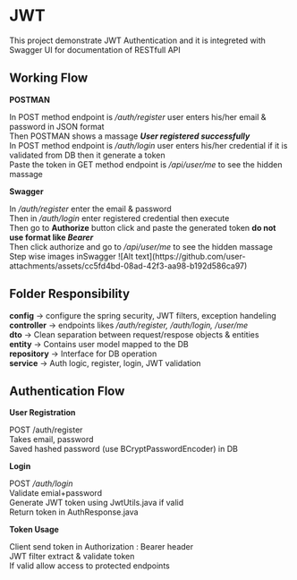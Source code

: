 # JWT
This project demonstrate JWT Authentication and it is integreted with Swagger UI for documentation of RESTfull API<br>
<h2>Working Flow</h2>
<p>
  <b>POSTMAN</b><br>
  <p>
    In POST method endpoint is <i>/auth/register</i> user enters his/her email & password in JSON format <br>
    Then POSTMAN shows a massage <b><i>User registered successfully</i></b><br>
    In POST method endpoint is <i>/auth/login</i> user enters his/her credential if it is validated from DB then it generate a token <br>
    Paste the token in GET method endpoint is <i>/api/user/me</i> to see the hidden massage<br>
 </p>
 <b>Swagger</b><br>
 <p>
   In <i>/auth/register</i> enter the email & password<br>
   Then in <i>/auth/login</i> enter registered credential then execute<br>
   Then go to <b>Authorize</b> button click and paste the generated token <b>do not use format like <i>Bearer <token-link></i></b><br>
   Then click authorize and go to <i>/api/user/me</i> to see the hidden massage<br>
   Step wise images inSwagger
    ![Alt text](https://github.com/user-attachments/assets/cc5fd4bd-08ad-42f3-aa98-b192d586ca97)
 </p>
</p>
<h2>Folder Responsibility</h2>
<p>
  <b>config</b> -> configure the spring security, JWT filters, exception handeling<br>
  <b>controller</b> -> endpoints likes <i>/auth/register, /auth/login, /user/me</i><br>
  <b>dto</b> -> Clean separation between request/respose objects & entities<br>
  <b>entity</b> -> Contains user model mapped to the DB <br>
  <b>repository</b> -> Interface for DB operation<br>
  <b>service</b> -> Auth logic, register, login, JWT validation<br>
</p>
<h2>Authentication Flow</h2>
<p>
  <b>User Registration</b><br>
  <p>
    POST /auth/register<br>
    Takes email, password <br>
    Saved hashed password (use BCryptPasswordEncoder) in DB<br>
  </p>
  <b>Login</b><br>
  <p>
    POST <i>/auth/login</i><br>
    Validate emial+password<br>
    Generate JWT token using JwtUtils.java if valid<br>
    Return token in AuthResponse.java<br>
  </p>
  <b>Token Usage</b><br>
  <p>
    Client send token in Authorization : Bearer <token> header<br>
    JWT filter extract & validate token<br>
    If valid allow access to protected endpoints<br>
  </p>
</p>

